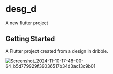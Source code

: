 # desg_d
A new flutter project

## Getting Started

A Flutter project created from a design in dribble.

![Screenshot_2024-11-10-17-48-00-64_b5d779929f39036517b34d3ac13c9b01](https://github.com/user-attachments/assets/d0c7499b-02f6-4899-8a03-911518edb9cb)

